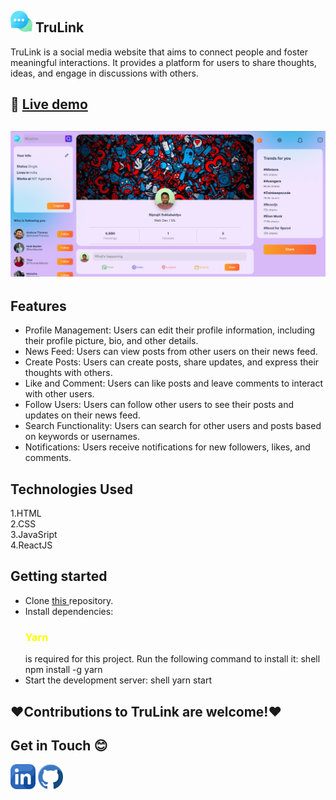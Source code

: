 ## <img src="src/img/logo.png" alt="TruLink Logo" style="width: 35px;"> TruLink

TruLink is a social media website that aims to connect people and foster meaningful interactions. It provides a platform for users to share thoughts, ideas, and engage in discussions with others.

## 🔗 <a href = "https://tru-link-app.vercel.app/ ">Live demo</a>

## <img src= "/demo.png" alt="TruLink">

## Features
- Profile Management: Users can edit their profile information, including their profile picture, bio, and other details.
- News Feed: Users can view posts from other users on their news feed.
- Create Posts: Users can create posts, share updates, and express their thoughts with others.
- Like and Comment: Users can like posts and leave comments to interact with other users.
- Follow Users: Users can follow other users to see their posts and updates on their news feed.
- Search Functionality: Users can search for other users and posts based on keywords or usernames.
- Notifications: Users receive notifications for new followers, likes, and comments.

## Technologies Used
 1.HTML<br>
 2.CSS<br>
 3.JavaSript<br>
 4.ReactJS<br>

## Getting started 
 - Clone <a href="https://github.com/Biprock/TruLink"> this </a> repository.<br>
 - Install dependencies: <h3 style="color: yellow;">Yarn</h3> is required for this project. Run the following command to install it:
   shell
   npm install -g yarn
 - Start the development server:
   shell
   yarn start

## ❤Contributions to TruLink are welcome!❤

## Get in Touch 😊
<a href="https://www.linkedin.com/in/biprajit-suklabaidya-9950b1208/"><img src ="src/img/linkedin.png" style="width:40px;"></a>
<a href="https://github.com/Biprock"><img src ="src/img/github.png" style="width:40px;"></a>

